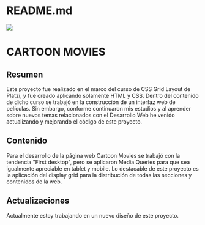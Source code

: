 # README.md

![](https://res.cloudinary.com/kefrari27/image/upload/c_scale,w_150/v1602534445/Portafolio/Favicon_it7ppp.png)

CARTOON MOVIES
==============

Resumen
-------------

Este proyecto fue realizado en el marco del curso de CSS Grid Layout de Platzi, y fue creado aplicando solamente HTML y CSS. Dentro del contenido de dicho curso se trabajó en la construcción de un interfaz web de películas. Sin embargo, conforme continuaron mis estudios y al aprender sobre nuevos temas relacionados con el Desarrollo Web he venido actualizando y mejorando el código de este proyecto.

Contenido
-------------

Para el desarrollo de la página web Cartoon Movies se trabajó con la tendencia "First desktop", pero se aplicaron Media Queries para que sea igualmente apreciable en tablet y mobile. Lo destacable de este proyecto es la aplicación del display grid para la distribución de todas las secciones y contenidos de la web.

Actualizaciones
-------------

Actualmente estoy trabajando en un nuevo diseño de este proyecto.
